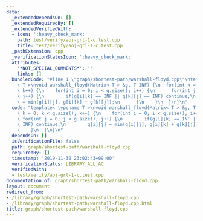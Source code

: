 ```yaml
---
data:
  _extendedDependsOn: []
  _extendedRequiredBy: []
  _extendedVerifiedWith:
  - icon: ':heavy_check_mark:'
    path: test/verify/aoj-grl-1-c.test.cpp
    title: test/verify/aoj-grl-1-c.test.cpp
  _pathExtension: cpp
  _verificationStatusIcon: ':heavy_check_mark:'
  attributes:
    '*NOT_SPECIAL_COMMENTS*': ''
    links: []
  bundledCode: "#line 1 \"graph/shortest-path/warshall-floyd.cpp\"\ntemplate< typename\
    \ T >\nvoid warshall_floyd(Matrix< T > &g, T INF) {\n  for(int k = 0; k < g.size();\
    \ k++) {\n    for(int i = 0; i < g.size(); i++) {\n      for(int j = 0; j < g.size();\
    \ j++) {\n        if(g[i][k] == INF || g[k][j] == INF) continue;\n        g[i][j]\
    \ = min(g[i][j], g[i][k] + g[k][j]);\n      }\n    }\n  }\n}\n"
  code: "template< typename T >\nvoid warshall_floyd(Matrix< T > &g, T INF) {\n  for(int\
    \ k = 0; k < g.size(); k++) {\n    for(int i = 0; i < g.size(); i++) {\n     \
    \ for(int j = 0; j < g.size(); j++) {\n        if(g[i][k] == INF || g[k][j] ==\
    \ INF) continue;\n        g[i][j] = min(g[i][j], g[i][k] + g[k][j]);\n      }\n\
    \    }\n  }\n}\n"
  dependsOn: []
  isVerificationFile: false
  path: graph/shortest-path/warshall-floyd.cpp
  requiredBy: []
  timestamp: '2019-11-30 23:02:43+09:00'
  verificationStatus: LIBRARY_ALL_AC
  verifiedWith:
  - test/verify/aoj-grl-1-c.test.cpp
documentation_of: graph/shortest-path/warshall-floyd.cpp
layout: document
redirect_from:
- /library/graph/shortest-path/warshall-floyd.cpp
- /library/graph/shortest-path/warshall-floyd.cpp.html
title: graph/shortest-path/warshall-floyd.cpp
---
```

